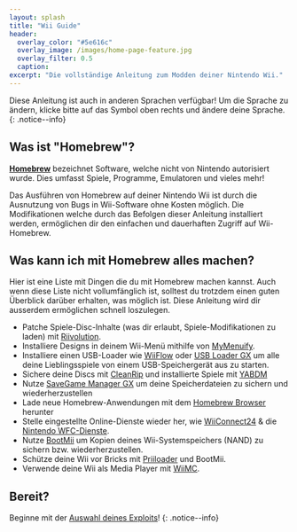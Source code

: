 ```yaml
---
layout: splash
title: "Wii Guide"
header:
  overlay_color: "#5e616c"
  overlay_image: /images/home-page-feature.jpg
  overlay_filter: 0.5
  caption:
excerpt: "Die vollständige Anleitung zum Modden deiner Nintendo Wii."
---
```


Diese Anleitung ist auch in anderen Sprachen verfügbar! Um die Sprache zu ändern, klicke bitte auf das Symbol oben rechts und ändere deine Sprache.
{: .notice--info}

## Was ist "Homebrew"?

[**Homebrew**](https://en.wikipedia.org/wiki/Homebrew_(video_games)) bezeichnet Software, welche nicht von Nintendo autorisiert wurde. Dies umfasst Spiele, Programme, Emulatoren und vieles mehr!

Das Ausführen von Homebrew auf deiner Nintendo Wii ist durch die Ausnutzung von Bugs in Wii-Software ohne Kosten möglich. Die Modifikationen welche durch das Befolgen dieser Anleitung installiert werden, ermöglichen dir den einfachen und dauerhaften Zugriff auf Wii-Homebrew.

## Was kann ich mit Homebrew alles machen?

Hier ist eine Liste mit Dingen die du mit Homebrew machen kannst. Auch wenn diese Liste nicht vollumfänglich ist, solltest du trotzdem einen guten Überblick darüber erhalten, was möglich ist. Diese Anleitung wird dir ausserdem ermöglichen schnell loszulegen.

- Patche Spiele-Disc-Inhalte (was dir erlaubt, Spiele-Modifikationen zu laden) mit [Riivolution](http://www.wiibrew.org/wiki/Riivolution).
- Installiere Designs in deinem Wii-Menü mithilfe von [MyMenuify](themes).
- Installiere einen USB-Loader wie [WiiFlow](wiiflow) oder [USB Loader GX](usbloadergx) um alle deine Lieblingsspiele von einem USB-Speichergerät aus zu starten.
- Sichere deine Discs mit [CleanRip](/dump-games) und installierte Spiele mit [YABDM](dump-wads)
- Nutze [SaveGame Manager GX](https://wiidatabase.de/downloads/wii-tools/savegame-manager-gx-beta/) um deine Speicherdateien zu sichern und wiederherzustellen
- Lade neue Homebrew-Anwendungen mit dem [Homebrew Browser](hbb) herunter
- Stelle eingestellte Online-Dienste wieder her, wie [WiiConnect24](riiconnect24) & die [Nintendo WFC-Dienste](wiimmfi).
- Nutze [BootMii](bootmii) um Kopien deines Wii-Systemspeichers (NAND) zu sichern bzw. wiederherzustellen.
- Schütze deine Wii vor Bricks mit [Priiloader](priiloader) und BootMii.
- Verwende deine Wii als Media Player mit [WiiMC](https://oscwii.org/library/app/wiimc-ss).


## Bereit?

Beginne mit der [Auswahl deines Exploits](get-started)!
{: .notice--info}
